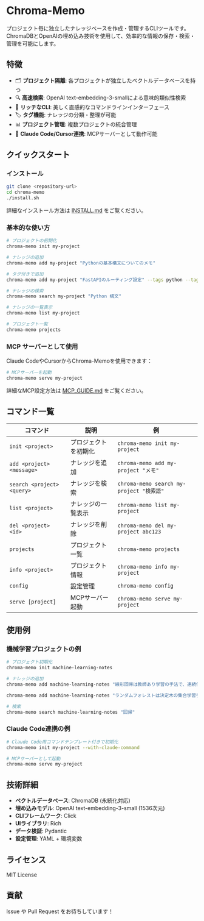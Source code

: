 # Chroma-Memo

プロジェクト毎に独立したナレッジベースを作成・管理するCLIツールです。ChromaDBとOpenAIの埋め込み技術を使用して、効率的な情報の保存・検索・管理を可能にします。

## 特徴

- 🗂️ **プロジェクト隔離**: 各プロジェクトが独立したベクトルデータベースを持つ
- 🔍 **高速検索**: OpenAI text-embedding-3-smallによる意味的類似性検索
- 📝 **リッチなCLI**: 美しく直感的なコマンドラインインターフェース
- 🏷️ **タグ機能**: ナレッジの分類・整理が可能
- 📊 **プロジェクト管理**: 複数プロジェクトの統合管理
- 🤖 **Claude Code/Cursor連携**: MCPサーバーとして動作可能

## クイックスタート

### インストール

```bash
git clone <repository-url>
cd chroma-memo
./install.sh
```

詳細なインストール方法は [INSTALL.md](INSTALL.md) をご覧ください。

### 基本的な使い方

```bash
# プロジェクトの初期化
chroma-memo init my-project

# ナレッジの追加
chroma-memo add my-project "Pythonの基本構文についてのメモ"

# タグ付きで追加
chroma-memo add my-project "FastAPIのルーティング設定" --tags python --tags web

# ナレッジの検索
chroma-memo search my-project "Python 構文"

# ナレッジの一覧表示
chroma-memo list my-project

# プロジェクト一覧
chroma-memo projects
```

### MCP サーバーとして使用

Claude CodeやCursorからChroma-Memoを使用できます：

```bash
# MCPサーバーを起動
chroma-memo serve my-project
```

詳細なMCP設定方法は [MCP_GUIDE.md](MCP_GUIDE.md) をご覧ください。

## コマンド一覧

| コマンド | 説明 | 例 |
|---------|------|-----|
| `init <project>` | プロジェクトを初期化 | `chroma-memo init my-project` |
| `add <project> <message>` | ナレッジを追加 | `chroma-memo add my-project "メモ"` |
| `search <project> <query>` | ナレッジを検索 | `chroma-memo search my-project "検索語"` |
| `list <project>` | ナレッジの一覧表示 | `chroma-memo list my-project` |
| `del <project> <id>` | ナレッジを削除 | `chroma-memo del my-project abc123` |
| `projects` | プロジェクト一覧 | `chroma-memo projects` |
| `info <project>` | プロジェクト情報 | `chroma-memo info my-project` |
| `config` | 設定管理 | `chroma-memo config` |
| `serve [project]` | MCPサーバー起動 | `chroma-memo serve my-project` |

## 使用例

### 機械学習プロジェクトの例

```bash
# プロジェクト初期化
chroma-memo init machine-learning-notes

# ナレッジの追加
chroma-memo add machine-learning-notes "線形回帰は教師あり学習の手法で、連続値を予測する" --tags regression --tags supervised

chroma-memo add machine-learning-notes "ランダムフォレストは決定木の集合学習手法" --tags ensemble --tags tree

# 検索
chroma-memo search machine-learning-notes "回帰"
```

### Claude Code連携の例

```bash
# Claude Code用コマンドテンプレート付きで初期化
chroma-memo init my-project --with-claude-command

# MCPサーバーとして起動
chroma-memo serve my-project
```

## 技術詳細

- **ベクトルデータベース**: ChromaDB (永続化対応)
- **埋め込みモデル**: OpenAI text-embedding-3-small (1536次元)
- **CLIフレームワーク**: Click
- **UIライブラリ**: Rich
- **データ検証**: Pydantic
- **設定管理**: YAML + 環境変数

## ライセンス

MIT License

## 貢献

Issue や Pull Request をお待ちしています！